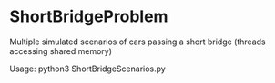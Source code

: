 # ShortBridgeProblem
Multiple simulated scenarios of cars passing a short bridge (threads accessing shared memory)

Usage:
python3 ShortBridgeScenarios.py
